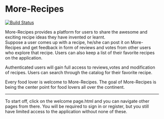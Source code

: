 # More-Recipes
[![Build Status](https://travis-ci.org/UcheIgbokwe/More-Recipe.svg?branch=develop)](https://travis-ci.org/UcheIgbokwe/More-Recipe)

More-Recipes provides a platform for users to share the awesome and exciting  recipe ideas they have invented or learnt.  
Suppose a user comes up with a recipe,  he/she can post it on More-Recipes and  get feedback in form of reviews and votes from other users 
who explore that recipe. Users can also keep a list of their favorite recipes on the application.

Authenticated users will gain full access to reviews,votes and modification of recipes.
Users can search through the catalog for their favorite recipe.

Every food lover is welcome to More-Recipes.
The goal of More-Recipes is being the center point for food lovers all over the continent.

*******************************************************************************************
To start off, click on the welcome page.html and you can navigate other pages from there.
You will be required to sign in or register, but you still have limited access to the application without none of these.


